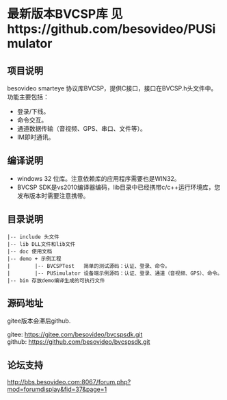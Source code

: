 # 最新版本BVCSP库 见https://github.com/besovideo/PUSimulator

## 项目说明
besovideo smarteye 协议库BVCSP，提供C接口，接口在BVCSP.h头文件中。  
功能主要包括： 

- 登录/下线。
- 命令交互。
- 通道数据传输（音视频、GPS、串口、文件等）。
- IM即时通讯。
## 编译说明
- windows 32 位库。注意依赖库的应用程序需要也是WIN32。
- BVCSP SDK是vs2010编译器编码，lib目录中已经携带c/c++运行环境库，您发布版本时需要注意携带。

## 目录说明
```
|-- include 头文件
|-- lib DLL文件和lib文件
|-- doc 使用文档
|-- demo + 示例工程
|        |-- BVCSPTest   简单的测试源码：认证、登录、命令。
|        |-- PUSimulator 设备端示例源码：认证、登录、通道（音视频、GPS）、命令。
|-- bin 存放demo编译生成的可执行文件
```
## 源码地址

gitee版本会滞后github.

gitee: https://gitee.com/besovideo/bvcspsdk.git  
github: https://github.com/besovideo/bvcspsdk.git

## 论坛支持
http://bbs.besovideo.com:8067/forum.php?mod=forumdisplay&fid=37&page=1
